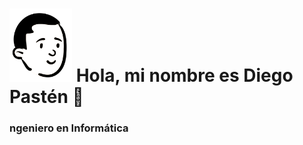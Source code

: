 # <img src="https://raw.githubusercontent.com/dgroes/dgroes/main/head.png" alt="Diego Pastén" width="100"/> Hola, mi nombre es Diego Pastén 👋
<h3>ngeniero en Informática</h3>
